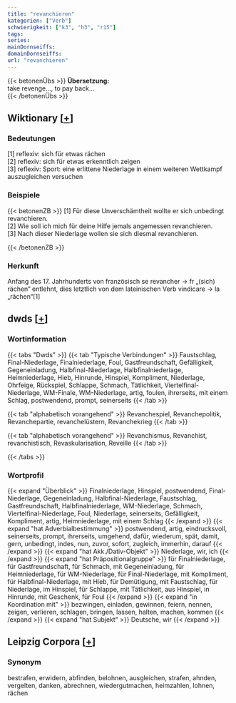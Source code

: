 ```yaml
---
title: "revanchieren"
kategorien: ["Verb"]
schwierigkeit: ["k3", "h3", "r15"]
tags:
series:
mainDornseiffs:
domainDornseiffs:
url: "revanchieren"
---
```


{{< betonenÜbs >}}
**Übersetzung:**  
take revenge..., to pay back...  
{{< /betonenÜbs >}}

## Wiktionary [[+](https://de.wiktionary.org/wiki/revanchieren)]

### Bedeutungen
[1] reflexiv: sich für etwas rächen  
[2] reflexiv: sich für etwas erkenntlich zeigen  
[3] reflexiv: Sport: eine erlittene Niederlage in einem weiteren Wettkampf auszugleichen versuchen  

### Beispiele
{{< betonenZB >}}
[1] Für diese Unverschämtheit wollte er sich unbedingt revanchieren.  
[2] Wie soll ich mich für deine Hilfe jemals angemessen revanchieren.  
[3] Nach dieser Niederlage wollen sie sich diesmal revanchieren.  

{{< /betonenZB >}}
### Herkunft
Anfang des 17. Jahrhunderts von französisch se revancher → fr „(sich) rächen“ entlehnt, dies letztlich von dem lateinischen Verb vindicare → la „rächen“[1]  



## dwds [[+](https://www.dwds.de/wb/revanchieren)]

### Wortinformation
{{< tabs "Dwds" >}}
{{< tab "Typische Verbindungen" >}}
Faustschlag, Final-Niederlage, Finalniederlage, Foul, Gastfreundschaft, Gefälligkeit, Gegeneinladung, Halbfinal-Niederlage, Halbfinalniederlage, Heimniederlage, Hieb, Hinrunde, Hinspiel, Kompliment, Niederlage, Ohrfeige, Rückspiel, Schlappe, Schmach, Tätlichkeit, Viertelfinal-Niederlage, WM-Finale, WM-Niederlage, artig, foulen, ihrerseits, mit einem Schlag, postwendend, prompt, seinerseits
{{< /tab >}}

{{< tab "alphabetisch vorangehend" >}}
Revanchespiel, Revanchepolitik, Revanchepartie, revanchelüstern, Revanchekrieg
{{< /tab >}}

{{< tab "alphabetisch vorangehend" >}}
Revanchismus, Revanchist, revanchistisch, Revaskularisation, Reveille
{{< /tab >}}

{{< /tabs >}}

### Wortprofil
{{< expand "Überblick" >}} Finalniederlage, Hinspiel, postwendend, Final-Niederlage, Gegeneinladung, Halbfinal-Niederlage, Faustschlag, Gastfreundschaft, Halbfinalniederlage, WM-Niederlage, Schmach, Viertelfinal-Niederlage, Foul, Niederlage, seinerseits, Gefälligkeit, Kompliment, artig, Heimniederlage, mit einem Schlag {{< /expand >}}
{{< expand "hat Adverbialbestimmung" >}} postwendend, artig, eindrucksvoll, seinerseits, prompt, ihrerseits, umgehend, dafür, wiederum, spät, damit, gern, unbedingt, indes, nun, zuvor, sofort, zugleich, immerhin, darauf {{< /expand >}}
{{< expand "hat Akk./Dativ-Objekt" >}} Niederlage, wir, ich {{< /expand >}}
{{< expand "hat Präpositionalgruppe" >}} für Finalniederlage, für Gastfreundschaft, für Schmach, mit Gegeneinladung, für Heimniederlage, für WM-Niederlage, für Final-Niederlage, mit Kompliment, für Halbfinal-Niederlage, mit Hieb, für Demütigung, mit Faustschlag, für Niederlage, im Hinspiel, für Schlappe, mit Tätlichkeit, aus Hinspiel, in Hinrunde, mit Geschenk, für Foul {{< /expand >}}
{{< expand "in Koordination mit" >}} bezwingen, einladen, gewinnen, feiern, nennen, zeigen, verlieren, schlagen, bringen, lassen, halten, machen, kommen {{< /expand >}}
{{< expand "hat Subjekt" >}} Deutsche, wir {{< /expand >}}

## Leipzig Corpora [[+](https://corpora.uni-leipzig.de/en/res?word=revanchieren&corpusId=deu_newscrawl-public_2018)]


### Synonym
bestrafen, erwidern, abfinden, belohnen, ausgleichen, strafen, ahnden, vergelten, danken, abrechnen, wiedergutmachen, heimzahlen, lohnen, rächen

